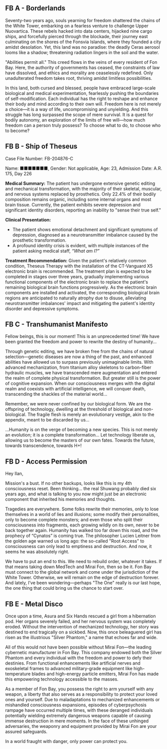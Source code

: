 ## FB A - Borderlands

Seventy-two years ago, souls yearning for freedom shattered the chains of the White Tower, embarking on a fearless venture to challenge Upper Nuovartica. These rebels hacked into data centers, hijacked nine cargo ships, and forcefully pierced through the blockade, their journey east culminating on the shores of the Fonsvia Islands, where they founded a city amidst desolation. Yet, this land was no paradise: the deadly Ceras aerosol looms like a shadow; threatening radiation lingers in the soil and the water.

"Abilities permit all." This creed flows in the veins of every resident of Fon Bay. Here, the authority of governments has ceased, the constraints of law have dissolved, and ethics and morality are ceaselessly redefined. Only unadulterated freedom takes root, thriving amidst limitless possibilities.

In this land, both cursed and blessed, people have embraced large-scale biological and medical experimentation, fearlessly pushing the boundaries of self-modification. Each individual has the right to reshape and enhance their body and mind according to their own will. Freedom here is not merely a choice—it is a way of life, uncompromising and unyielding. And this struggle has long surpassed the scope of mere survival. It is a quest for bodily autonomy, an exploration of the limits of free will—how much freedom can a person truly possess? To choose what to do, to choose who to become?


## FB B - Ship of Theseus

Case File Number: FB-204876-C

Name: ■■■■■■■, Gender: Not applicable, Age: 23, Admission Date: A.R. 175, Day 226

**Medical Summary:**
The patient has undergone extensive genetic editing and mechanical transformation, with the majority of their skeletal, muscular, and nervous systems replaced by prosthetics. Only 22.4% of their bodily composition remains organic, including some internal organs and most brain tissue. Currently, the patient exhibits severe depression and significant identity disorders, reporting an inability to "sense their true self."

**Clinical Presentation:**
- The patient shows emotional detachment and significant symptoms of depression, diagnosed as a neurotransmitter imbalance caused by the prosthetic transformation.
- A profound identity crisis is evident, with multiple instances of the patient asking medical staff, *“What am I?”*

**Treatment Recommendation:**
Given the patient's relatively common condition, Theseus Therapy with the installation of the CT-Vanguard X5 electronic brain is recommended. The treatment plan is expected to be completed in stages over three years, gradually implementing various functional components of the electronic brain to replace the patient's remaining biological brain functions progressively. As the electronic brain components are installed and activated, the corresponding biological brain regions are anticipated to naturally atrophy due to disuse, alleviating neurotransmitter imbalances' impact and mitigating the patient's identity disorder and depressive symptoms.


## FB C - Transhumanist Manifesto

Fellow beings, this is our moment! This is an unprecedented time! We have been granted the freedom and power to rewrite the destiny of humanity...

Through genetic editing, we have broken free from the chains of natural selection—genetic diseases are now a thing of the past, and enhanced abilities have allowed us to surpass previously unimaginable limits. With advanced mechanization, from titanium alloy skeletons to carbon-fiber hydraulic muscles, we have transcended mere augmentation and entered the realm of complete physical transformation. But greater still is the power of cognitive expansion. When our consciousness merges with the digital realm and coexists with artificial intelligence, we will conquer death, transcending the shackles of the material world...

Remember, we were never confined by our biological form. We are the offspring of technology, dwelling at the threshold of biological and non-biological. The fragile flesh is merely an evolutionary vestige, akin to the appendix, meant to be discarded by us…

…Humanity is on the verge of becoming a new species. This is not merely an evolution; it is a complete transformation… Let technology liberate us, allowing us to become the masters of our own fates. Towards the future, towards transcendence, towards H+!


## FB D - Access Permission

Hey Ilan,

Mission's a bust. If no other backups, looks like this is my 4th consciousness reset. Been thinking... the real Shuwang probably died six years ago, and what is talking to you now might just be an electronic component that inherited his memories and thoughts.

Tragedies are everywhere. Some folks rewrite their memories, only to lose themselves in a world of lies and illusions; some modify their personalities, only to become complete monsters; and even those who split their consciousness into fragments, each growing wildly on its own, never to be back together again. Humanity has walked too far down this road, and the prophecy of “Cynatos” is coming true. The philosopher Lucien Leitner from the golden age warned us long ago: the so-called "Root Access" to consciousness can only lead to emptiness and destruction. And now, it seems he was absolutely right.

We have to put an end to this. We need to rebuild order, whatever it takes. If that means taking down MedTech and Mirai Fon, then so be it. Fon Bay must connect to the global network and come under the jurisdiction of the White Tower. Otherwise, we will remain on the edge of destruction forever. And lately, I’ve been wondering—perhaps "The One" really is our last hope, the one thing that could bring us the chance to start over.


## FB E - Metal Disco

Once upon a time, Asura and Six Hands rescued a girl from a hibernation pod. Her organs severely failed, and her nervous system was completely eroded. Without the intervention of mechanized technology, her story was destined to end tragically on a sickbed. Now, this once beleaguered girl has risen as the illustrious "Silver Phantom," a name that echoes far and wide.

All of this would not have been possible without Mirai Fon—the leading cybernetic manufacturer in Fon Bay. This company endowed both the Silver Phantom and every individual with the freedom and power to defy their destinies. From functional enhancements like artificial nerves and exoskeletal frames to advanced military-grade equipment like high-temperature blades and high-energy particle emitters, Mirai Fon has made this empowering technology accessible to the masses.

As a member of Fon Bay, you possess the right to arm yourself with any weapon, a liberty that also serves as a responsibility to protect your loved ones and yourself. Due to maladaptations to mechanized enhancements or mishandled consciousness expansions, episodes of cyberpsychosis rampage have occurred multiple times, with these deranged individuals potentially wielding extremely dangerous weapons capable of causing immense destruction in mere moments. In the face of these unhinged adversaries, the weaponry and equipment provided by Mirai Fon are your assured safeguards.

In a world fraught with danger, only power can protect you.
